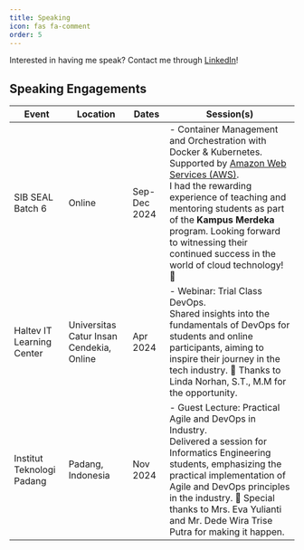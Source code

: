 ```yaml
---
title: Speaking
icon: fas fa-comment
order: 5
---
```


Interested in having me speak? Contact me through [LinkedIn](https://www.linkedin.com/in/herwindra/)!

## Speaking Engagements

| Event   	| Location      	        | Dates            	        | Session(s) |
|-----------|-------------------------|---------------------------|------------|
| SIB SEAL Batch 6 | Online | Sep-Dec 2024 | - Container Management and Orchestration with Docker & Kubernetes. Supported by [Amazon Web Services (AWS)](https://sib.seal.or.id/).<br> I had the rewarding experience of teaching and mentoring students as part of the **Kampus Merdeka** program. Looking forward to witnessing their continued success in the world of cloud technology! 🌟 |
| Haltev IT Learning Center | Universitas Catur Insan Cendekia, Online | Apr 2024 | - Webinar: Trial Class DevOps. <br> Shared insights into the fundamentals of DevOps for students and online participants, aiming to inspire their journey in the tech industry. 🚀 Thanks to Linda Norhan, S.T., M.M for the opportunity. |
| Institut Teknologi Padang | Padang, Indonesia | Nov 2024 | - Guest Lecture: Practical Agile and DevOps in Industry. <br> Delivered a session for Informatics Engineering students, emphasizing the practical implementation of Agile and DevOps principles in the industry. 🌟 Special thanks to Mrs. Eva Yulianti and Mr. Dede Wira Trise Putra for making it happen. |
